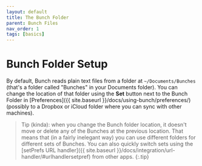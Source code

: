 ```yaml
---
layout: default
title: The Bunch Folder
parent: Bunch Files
nav_order: 1
tags: [basics]
---
```

# Bunch Folder Setup

By default, Bunch reads plain text files from a folder at `~/Documents/Bunches` (that's a folder called "Bunches" in your Documents folder). You can change the location of that folder using the __Set__ button next to the Bunch Folder in [Preferences]({{ site.baseurl }}/docs/using-bunch/preferences/) (possibly to a Dropbox or iCloud folder where you can sync with other machines).

> Tip (kinda): when you change the Bunch folder location, it doesn't move or delete any of the Bunches at the previous location. That means that (in a fairly inelegant way) you can use different folders for different sets of Bunches. You can also quickly switch sets using the [setPrefs URL handler]({{ site.baseurl }}/docs/integration/url-handler/#urlhandlersetpref) from other apps.
{:.tip}

